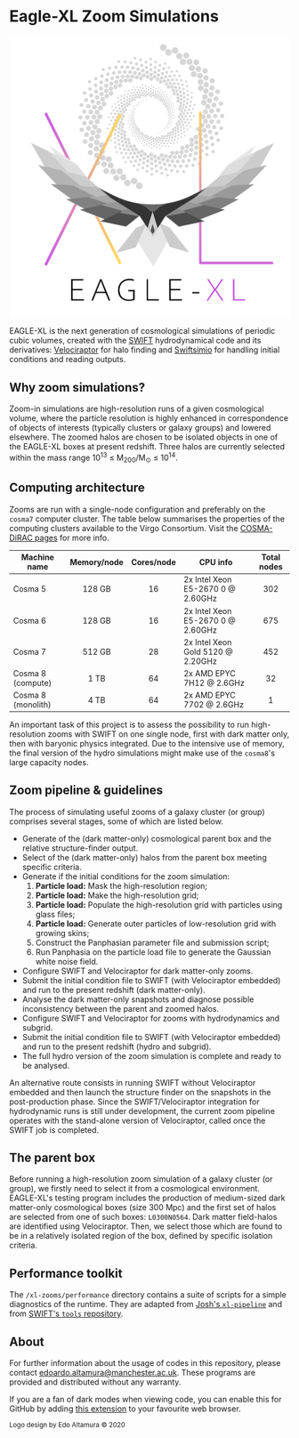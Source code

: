 Eagle-XL Zoom Simulations
==========
![EAGLE-XL Logo](img/xl-logo-light-crop.png)

EAGLE-XL is the next generation of cosmological simulations of periodic cubic volumes, created with the [SWIFT](https://github.com/SWIFTSIM) 
hydrodynamical code and its derivatives: [Velociraptor](https://github.com/SWIFTSIM/velociraptor-python) for halo finding 
and [Swiftsimio](https://github.com/SWIFTSIM/swiftsimio) for handling initial conditions and reading outputs.

Why zoom simulations?
------------
Zoom-in simulations are high-resolution runs of a given cosmological volume, where the particle resolution is highly
enhanced in correspondence of objects of interests (typically clusters or galaxy groups) and lowered elsewhere.
The zoomed halos are chosen to be isolated objects in one of the EAGLE-XL boxes at present redshift. Three halos
are currently selected within the mass range   10<sup>13</sup> &leq; M<sub>200</sub>/M<sub>&odot;</sub> &leq; 10<sup>14</sup>.

Computing architecture
------------
Zooms are run with a single-node configuration and preferably on the `cosma7` computer cluster. The table below summarises
the properties of the computing clusters available to the Virgo Consortium. Visit the [COSMA-DiRAC pages](https://www.dur.ac.uk/icc/cosma/)
for more info. 

| Machine name       | Memory/node   | Cores/node  | CPU info                                       | Total nodes        |
| ------------------ |:-------------:|:-----------:| ---------------------------------------------- |:------------------:|
| Cosma 5            | 128 GB        |   16        |   2x Intel Xeon E5-2670 0 @ 2.60GHz            |   302              |
| Cosma 6            | 128 GB        |   16        |   2x Intel Xeon E5-2670 0 @ 2.60GHz            |   675              |
| Cosma 7            | 512 GB        |   28        |   2x Intel Xeon Gold 5120 @ 2.20GHz            |   452              |
| Cosma 8 (compute)  | 1 TB          |   64        |   2x AMD EPYC 7H12 @ 2.6GHz                    |   32               |
| Cosma 8 (monolith) | 4 TB          |   64        |   2x AMD EPYC 7702 @ 2.6GHz                    |   1                |

An important task of this project is to assess the possibility to run high-resolution zooms with SWIFT on one single node,
first with dark matter only, then with baryonic physics integrated. Due to the intensive use of memory, the final version
of the hydro simulations might make use of the `cosma8`'s large capacity nodes. 

Zoom pipeline \& guidelines
------------
The process of simulating useful zooms of a galaxy cluster (or group) comprises several stages, some of which are listed below.

- Generate of the (dark matter-only) cosmological parent box and the relative structure-finder output.
- Select of the (dark matter-only) halos from the parent box meeting specific criteria.
- Generate if the initial conditions for the zoom simulation:
    1. **Particle load:** Mask the high-resolution region;
    2. **Particle load:** Make the high-resolution grid;
    3. **Particle load:** Populate the high-resolution grid with particles using glass files;
    4. **Particle load:** Generate outer particles of low-resolution grid with growing skins;
    5. Construct the Panphasian parameter file and submission script;
    6. Run Panphasia on the particle load file to generate the Gaussian white noise field.
- Configure SWIFT and Velociraptor for dark matter-only zooms.
- Submit the initial condition file to SWIFT (with Velociraptor embedded) and run to the present redshift (dark matter-only).
- Analyse the dark matter-only snapshots and diagnose possible inconsistency between the parent and zoomed halos.
- Configure SWIFT and Velociraptor for zooms with hydrodynamics and subgrid.
- Submit the initial condition file to SWIFT (with Velociraptor embedded) and run to the present redshift (hydro and subgrid).
- The full hydro version of the zoom simulation is complete and ready to be analysed.

An alternative route consists in running SWIFT without Velociraptor embedded and then launch the structure finder on the snapshots
in the post-production phase. Since the SWIFT/Velociraptor integration for hydrodynamic runs is still under development, the current 
zoom pipeline operates with the stand-alone version of Velociraptor, called once the SWIFT job is completed.


The parent box
------------
Before running a high-resolution zoom simulation of a galaxy cluster (or group), we firstly need to select it from a cosmological environment.
EAGLE-XL's testing program includes the production of medium-sized dark matter-only cosmological boxes (size 300 Mpc) and the first set of
halos are selected from one of such boxes: `L0300N0564`.
Dark matter field-halos are identified using Velociraptor. Then, we select those which are found to be in a relatively isolated region of 
the box, defined by specific isolation criteria.

Performance toolkit
------------
The `/xl-zooms/performance` directory contains a suite of scripts for a simple diagnostics of the runtime. They are adapted from 
[Josh's `xl-pipeline`](https://github.com/JBorrow/xl-pipeline) and from [SWIFT's `tools` repository](https://github.com/SWIFTSIM/swiftsim/tree/master/tools). 

About
------------
For further information about the usage of codes in this repository, please contact [edoardo.altamura@manchester.ac.uk](mailto:edoardo.altamura@manchester.ac.uk).
These programs are provided and distributed without any warranty. 

If you are a fan of dark modes when viewing code, you can enable this for GitHub by adding [this extension](https://chrome.google.com/webstore/detail/github-dark-theme/odkdlljoangmamjilkamahebpkgpeacp) 
to your favourite web browser.

<sup>Logo design by Edo Altamura &copy; 2020</sup>